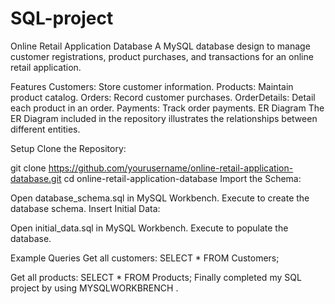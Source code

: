 # SQL-project
Online Retail Application Database
A MySQL database design to manage customer registrations, product purchases, and transactions for an online retail application.

Features
Customers: Store customer information.
Products: Maintain product catalog.
Orders: Record customer purchases.
OrderDetails: Detail each product in an order.
Payments: Track order payments.
ER Diagram
The ER Diagram included in the repository illustrates the relationships between different entities.

Setup
Clone the Repository:

git clone https://github.com/yourusername/online-retail-application-database.git
cd online-retail-application-database
Import the Schema:

Open database_schema.sql in MySQL Workbench.
Execute to create the database schema.
Insert Initial Data:

Open initial_data.sql in MySQL Workbench.
Execute to populate the database.

Example Queries
Get all customers:
SELECT * FROM Customers;

Get all products:
SELECT * FROM Products;
 Finally completed my SQL project by using MYSQLWORKBRENCH .
